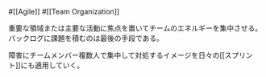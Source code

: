#[[Agile]] #[[Team Organization]]

重要な領域または主要な活動に焦点を置いてチームのエネルギーを集中させる。バックログに課題を積むのは最後の手段である。

障害にチームメンバー複数人で集中して対処するイメージを日々の[[スプリント]]にも適用していく。